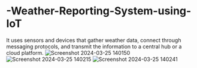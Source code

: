 # -Weather-Reporting-System-using-IoT
It uses sensors and devices that gather weather data, connect through messaging protocols, and transmit the information to a central hub or a cloud platform.
![Screenshot 2024-03-25 140150](https://github.com/Codingbot63028/-Weather-Reporting-System-using-IoT/assets/138226249/c311a813-8d2b-4885-b17b-445c2d89da3d)
![Screenshot 2024-03-25 140215](https://github.com/Codingbot63028/-Weather-Reporting-System-using-IoT/assets/138226249/18eb9010-6c94-4ff9-9e81-4f9b879eda8c)
![Screenshot 2024-03-25 140241](https://github.com/Codingbot63028/-Weather-Reporting-System-using-IoT/assets/138226249/6c68fba4-3b8e-4bd3-a39c-bfd28cd97948)


